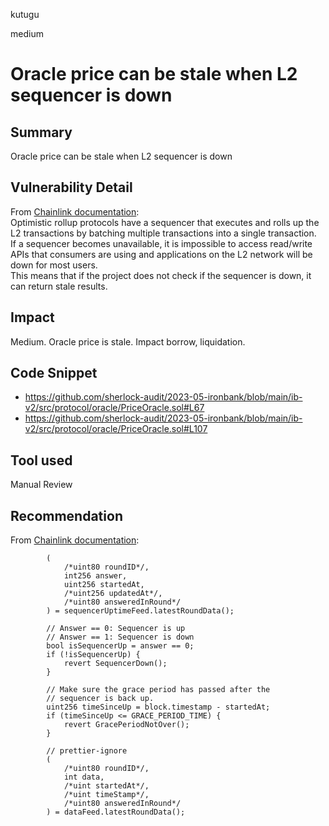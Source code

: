 kutugu

medium

# Oracle price can be stale when L2 sequencer is down

## Summary

Oracle price can be stale when L2 sequencer is down

## Vulnerability Detail

From [Chainlink documentation](https://docs.chain.link/data-feeds/l2-sequencer-feeds):    
Optimistic rollup protocols have a sequencer that executes and rolls up the L2 transactions by batching multiple transactions into a single transaction.     
If a sequencer becomes unavailable, it is impossible to access read/write APIs that consumers are using and applications on the L2 network will be down for most users.     
This means that if the project does not check if the sequencer is down, it can return stale results.     

## Impact

Medium. Oracle price is stale. Impact borrow, liquidation.    

## Code Snippet

- https://github.com/sherlock-audit/2023-05-ironbank/blob/main/ib-v2/src/protocol/oracle/PriceOracle.sol#L67
- https://github.com/sherlock-audit/2023-05-ironbank/blob/main/ib-v2/src/protocol/oracle/PriceOracle.sol#L107

## Tool used

Manual Review

## Recommendation

From [Chainlink documentation](https://docs.chain.link/data-feeds/l2-sequencer-feeds#example-code):    
```solidity
        (
            /*uint80 roundID*/,
            int256 answer,
            uint256 startedAt,
            /*uint256 updatedAt*/,
            /*uint80 answeredInRound*/
        ) = sequencerUptimeFeed.latestRoundData();

        // Answer == 0: Sequencer is up
        // Answer == 1: Sequencer is down
        bool isSequencerUp = answer == 0;
        if (!isSequencerUp) {
            revert SequencerDown();
        }

        // Make sure the grace period has passed after the
        // sequencer is back up.
        uint256 timeSinceUp = block.timestamp - startedAt;
        if (timeSinceUp <= GRACE_PERIOD_TIME) {
            revert GracePeriodNotOver();
        }

        // prettier-ignore
        (
            /*uint80 roundID*/,
            int data,
            /*uint startedAt*/,
            /*uint timeStamp*/,
            /*uint80 answeredInRound*/
        ) = dataFeed.latestRoundData();
```
